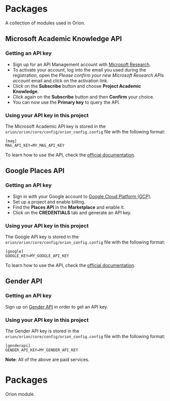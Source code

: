 # Packages #
A collection of modules used in Orion.

## Microsoft Academic Knowledge API ##

### Getting an API key ###
* Sign up for an API Management account with [Microsoft Research](https://msr-apis.portal.azure-api.net/signup).
* To activate your account, log into the email you used during the registration, open the _Please confirm your new Microsoft Research APIs account_ email and click on the activation link.
* Click on the **Subscribe** button and choose **Project Academic Knowledge**.
* Click again on the **Subscribe** button and then **Confirm** your choice.
* You can now use the **Primary key** to query the API.

### Using your API key in this project ###
The Microsoft Academic API key is stored in the `orion/orion/core/config/orion_config.config` file with the following format:

```
[mag]
MAG_API_KEY=MY_MAG_API_KEY
```

<!-- The  Microsoft Academic API key is stored in the `.env` file with the following format: -->

<!-- ``` -->
<!-- mag_key = MY_API_KEY -->
<!-- ``` -->

To learn how to use the API, check the [official documentation](https://docs.microsoft.com/en-us/azure/cognitive-services/academic-knowledge/home).

## Google Places API ##

### Getting an API key ###
* Sign in with your Google account to [Google Cloud Platform (GCP)](https://console.cloud.google.com/). 
* Set up a project and enable billing.
* Find the **Places API** in the **Marketplace** and enable it.
* Click on the **CREDENTIALS** tab and generate an API key.

### Using your API key in this project ###
The Google API key is stored in the  `orion/orion/core/config/orion_config.config` file with the following format:

```
[google]
GOOGLE_KEY=MY_GOOGLE_API_KEY
```
<!-- The Google API key is stored in the `.env` file with the following format: -->

<!-- ``` -->
<!-- mag_key = MY_API_KEY -->
<!-- ``` -->

To learn how to use the API, check the [official documentation](https://developers.google.com/places/web-service/details).

## Gender API ##

### Getting an API key ###
Sign up on [Gender API](https://gender-api.com/en/) in order to get an API key.

### Using your API key in this project ###
The Gender API key is stored in the `orion/orion/core/config/orion_config.config` file with the following format:

```
[genderapi]
GENDER_API_KEY=MY_GENDER_API_KEY
```

**Note**: All of the above are paid services.
# Packages #
Orion module.
